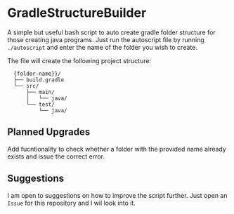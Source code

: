 # GradleStructureBuilder
A simple but useful bash script to auto create gradle folder structure for those creating java programs. Just run the autoscript file by running `./autoscript` and enter the name of the folder you wish to create.

The file will create the following project structure:

      {folder-name}}/
      ├── build.gradle
      └── src/
          ├── main/
          │   └── java/
          └── test/
              └── java/
 
 
## Planned Upgrades
Add fucntionality to check whether a folder with the provided name already exists and issue the correct error.

## Suggestions
I am open to suggestions on how to improve the script further. Just open an `Issue` for this repository and I wil look into it.
